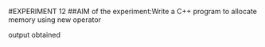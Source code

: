 #EXPERIMENT 12
##AIM of the experiment:Write a C++ program to allocate memory using new operator


output obtained
